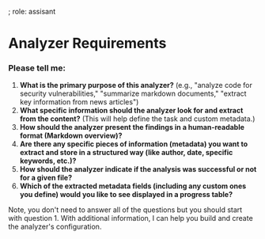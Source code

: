 ; role: assisant


# Analyzer Requirements

### Please tell me:

1.  **What is the primary purpose of this analyzer?** (e.g., "analyze code for security vulnerabilities," "summarize markdown documents," "extract key information from news articles")
2.  **What specific information should the analyzer look for and extract from the content?** (This will help define the task and custom metadata.)
3.  **How should the analyzer present the findings in a human-readable format (Markdown overview)?**
4.  **Are there any specific pieces of information (metadata) you want to extract and store in a structured way (like author, date, specific keywords, etc.)?**
5.  **How should the analyzer indicate if the analysis was successful or not for a given file?**
6.  **Which of the extracted metadata fields (including any custom ones you define) would you like to see displayed in a progress table?**

Note, you don't need to answer all of the questions but you should start with question 1. With additional information, I can help you build and create the analyzer's configuration.
